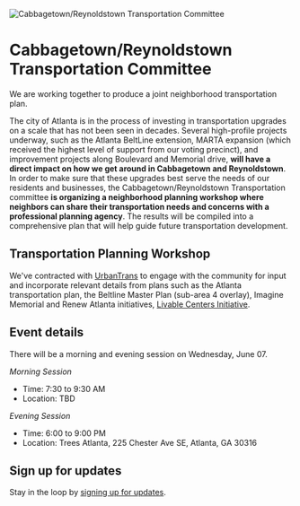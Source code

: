 ![Cabbagetown/Reynoldstown Transportation Committee](https://cloud.githubusercontent.com/assets/182/25828160/c1c3a6fe-341c-11e7-8fa6-89999fa350b7.png)

# Cabbagetown/Reynoldstown Transportation Committee

We are working together to produce a joint neighborhood transportation plan.

The city of Atlanta is in the process of investing in transportation upgrades on a scale that has not been seen in decades. Several high-profile projects underway, such as the Atlanta BeltLine extension, MARTA expansion (which received the highest level of support from our voting precinct), and improvement projects along Boulevard and Memorial drive, **will have a direct impact on how we get around in Cabbagetown and Reynoldstown**. In order to make sure that these upgrades best serve the needs of our residents and businesses, the Cabbagetown/Reynoldstown Transportation committee **is organizing a neighborhood planning workshop where neighbors can share their transportation needs and concerns with a professional planning agency**. The results will be compiled into a comprehensive plan that will help guide future transportation development.

## Transportation Planning Workshop

We've contracted with [UrbanTrans](http://urbantrans.com/) to engage with the community for input and incorporate relevant details from plans such as the Atlanta transportation plan, the Beltline Master Plan (sub-area 4 overlay), Imagine Memorial and Renew Atlanta initiatives, [Livable Centers Initiative](http://www.atlantaregional.com/land-use/livable-centers-initiative).

## Event details

There will be a morning and evening session on Wednesday, June 07.

*Morning Session*
- Time: 7:30 to 9:30 AM
- Location: TBD
  
*Evening Session*
- Time: 6:00 to 9:00 PM
- Location: Trees Atlanta, 225 Chester Ave SE, Atlanta, GA 30316

## Sign up for updates

Stay in the loop by [signing up for updates](https://goo.gl/forms/6fgQH59MbVoXoAAk2).
